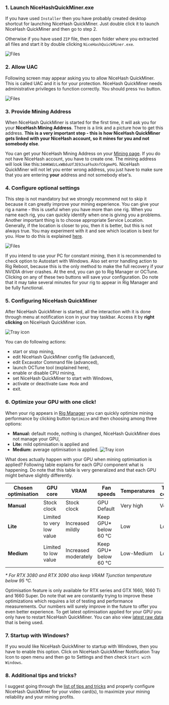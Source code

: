 

### 1. Launch NiceHashQuickMiner.exe

If you have used `Installer` then you have probably created desktop shortcut for launching NiceHash QuickMiner. Just double click it to launch NiceHash QuickMiner and then go to step 2.

Otherwise if you have used `ZIP` file, then open folder where you extracted all files and start it by double clicking `NiceHashQuickMiner.exe`.

![Files](https://github.com/nicehash/NiceHashQuickMiner/blob/main/images/start.png?raw=true)


### 2. Allow UAC

Following screen may appear asking you to allow NiceHash QuickMiner. This is called UAC and it is for your protection. NiceHash QuickMiner needs administrative privileges to function correctly. You should press `Yes` button.

![Files](https://github.com/nicehash/NiceHashQuickMiner/blob/main/images/uac.png?raw=true)


### 3. Provide Mining Address

When NiceHash QuickMiner is started for the first time, it will ask you for your **NiceHash Mining Address**. There is a link and a picture how to get this address. **This is a very important step - this is how NiceHash QuickMiner gets linked with your NiceHash account, so it mines for you and not somebody else**.

You can get your NiceHash Mining Address on your [Mining page](https://www.nicehash.com/my/mining/rigs). If you do not have NiceHash account, you have to create one. The mining address will look like this:`34HKWdzLxWBduUfJE9JxaFhoXnfC6gmePG`. NiceHash QuickMiner will not let you enter wrong address, you just have to make sure that you are entering **your** address and not somebody else's.


### 4. Configure optional settings

This step is not mandatory but we strongly recommend not to skip it because it can greatly improve your mining experience. You can give your rig a name - this is useful when you have more than one rig. When you name each rig, you can quickly identify when one is giving you a problems. Another important thing is to choose appropriate Service Location. Generally, if the location is closer to you, then it is better, but this is not always true. You may experiment with it and see which location is best for you. How to do this is explained [here](https://github.com/nicehash/NiceHashQuickMiner/wiki/Tips-&-tricks#1-choose-your-service-location-to-improve-your-latency-and-reduce-number-of-stale-shares).

![Files](https://github.com/nicehash/NiceHashQuickMiner/blob/main/images/optsettings.png?raw=true)

If you intend to use your PC for constant mining, then it is recommended to check option to Autostart with Windows. Also set error handling action to Rig Reboot, because this is the only method to make the full recovery if your NVIDIA driver crashes. At the end, you can go to Rig Manager or OCTune. Clicking on any of these two buttons will save your configuration. Do note that it may take several minutes for your rig to appear in Rig Manager and be fully functional.


### 5. Configuring NiceHash QuickMiner

After NiceHash QuickMiner is started, all the interaction with it is done through menu at notification icon in your tray taskbar. Access it by **right clicking** on NiceHash QuickMiner icon.

![Tray icon](https://github.com/nicehash/NiceHashQuickMiner/blob/main/images/tray1.png?raw=true)

You can do following actions:
* start or stop mining,
* edit NiceHash QuickMiner config file (advanced),
* edit Excavator Command file (advanced),
* launch OCTune tool (explained here),
* enable or disable CPU mining,
* set NiceHash QuickMiner to start with Windows,
* activate or deactivate `Game Mode` and
* exit.


### 6. Optimize your GPU with one click!

When your rig appears in [Rig Manager](https://www.nicehash.com/my/mining/rigs) you can quickly optimize mining performance by clicking button `Optimize` and then choosing among three options:
- **Manual:** default mode, nothing is changed, NiceHash QuickMiner does not manage your GPU,
- **Lite:** mild optimisation is applied and
- **Medium:** average optimisation is applied.
![Tray icon](https://github.com/nicehash/NiceHashQuickMiner/blob/main/images/optimize_button.png?raw=true)

What does actually happen with your GPU when mining optimisation is applied? Following table explains for each GPU component what is happening. Do note that this table is very generalized and that each GPU might behave slightly differently.

Chosen optimisation | GPU core | VRAM | Fan speeds | Temperatures | Total power consumption | Hashrate speed
-------------------|----------|-----|----------|------------|---------------|-----
**Manual** | Stock clock | Stock clock | GPU Default | Very high | Very high | **Low**
**Lite**| Limited to very low value | Increased mildly | Keep GPU*<br>below 60 ℃ | Low | Low | **Medium**
**Medium**| Limited to low value | Increased moderately | Keep GPU*<br>below 60 ℃ | Low-Medium | Low-Medium | **High**

_* For RTX 3080 and RTX 3090 also keep VRAM Tjunction temperature below 95 ℃._

Optimisation feature is only available for RTX series and GTX 1660, 1660 Ti and 1660 Super. Do note that we are constantly trying to improve these optimizations which requires a lot of testing and performance measurements. Our numbers will surely improve in the future to offer you even better experience. To get latest optimisation applied for your GPU you only have to restart NiceHash QuickMiner. You can also view [latest raw data](https://github.com/nicehash/NiceHashQuickMiner/blob/main/optimize/data_002.json) that is being used.


### 7. Startup with Windows?

If you would like NiceHash QuickMiner to startup with Windows, then you have to enable this option. Click on NiceHash QuickMiner Notification Tray Icon to open menu and then go to Settings and then check `Start with Windows`.


### 8. Additional tips and tricks?

I suggest going through the [list of tips and tricks](https://github.com/nicehash/NiceHashQuickMiner/wiki/Tips-&-tricks) and properly configure NiceHash QuickMiner for your video card(s), to maximize your mining reliability and your mining profits.